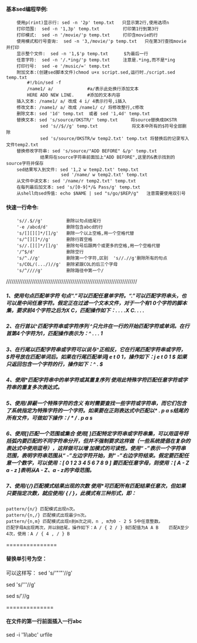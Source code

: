 #### 基本sed编程举例:
```
    使用p(rint)显示行: sed -n '2p' temp.txt   只显示第2行,使用选项n
    打印范围:  sed -n '1,3p' temp.txt         打印第1行到第3行
    打印模式:  sed -n '/movie/'p temp.txt     打印含movie的行
    使用模式和行号查询:  sed -n '3,/movie/'p temp.txt   只在第3行查找movie并打印
    显示整个文件:  sed -n '1,$'p temp.txt      $为最后一行
    任意字符:  sed -n '/.*ing/'p temp.txt     注意是.*ing,而不是*ing
    打印行号:  sed -e '/music/=' temp.txt
    附加文本:(创建sed脚本文件)chmod u+x script.sed,运行时./script.sed temp.txt
        #!/bin/sed -f
        /name1/ a/             #a/表示此处换行添加文本
        HERE ADD NEW LINE.     #添加的文本内容
    插入文本: /name1/ a/ 改成 4 i/ 4表示行号,i插入
    修改文本: /name1/ a/ 改成 /name1/ c/ 将修改整行,c修改
    删除文本: sed '1d' temp.txt  或者 sed '1,4d' temp.txt
    替换文本: sed 's/source/OKSTR/' temp.txt     将source替换成OKSTR
             sed 's//$//g' temp.txt             将文本中所有的$符号全部删除
             sed 's/source/OKSTR/w temp2.txt' temp.txt 将替换后的记录写入文件temp2.txt
    替换修改字符串: sed 's/source/"ADD BEFORE" &/p' temp.txt
             结果将在source字符串前面加上"ADD BEFORE",这里的&表示找到的source字符并保存
    sed结果写入到文件: sed '1,2 w temp2.txt' temp.txt
                     sed '/name/ w temp2.txt' temp.txt
    从文件中读文本: sed '/name/r temp2.txt' temp.txt
    在每列最后加文本: sed 's/[0-9]*/& Pass/g' temp.txt
    从shell向sed传值: echo $NAME | sed "s/go/$REP/g"   注意需要使用双引号
```
#### 快速一行命令:
```
    's//.$//g'         删除以句点结尾行
    '-e /abcd/d'       删除包含abcd的行
    's/[][][]*/[]/g'   删除一个以上空格,用一个空格代替
    's/^[][]*//g'      删除行首空格
    's//.[][]*/[]/g'   删除句号后跟两个或更多的空格,用一个空格代替
    '/^$/d'            删除空行
    's/^.//g'          删除第一个字符,区别  's//.//g'删除所有的句点
    's/COL/(.../)//g'  删除紧跟COL的后三个字母
    's/^////g'         删除路径中第一个/
```

///////////////////////////////////////////////////////////////////////

##### 1、使用句点匹配单字符    句点“.”可以匹配任意单字符。“.”可以匹配字符串头，也可以是中间任意字符。假定正在过滤一个文本文件，对于一个有1 0个字符的脚本集，要求前4个字符之后为X C，匹配操作如下：. . . .X C. . . .
##### 2、在行首以^匹配字符串或字符序列    ^只允许在一行的开始匹配字符或单词。在行首第4个字符为1，匹配操作表示为：^ . . . 1
##### 3、在行尾以$匹配字符串或字符    可以说$与^正相反，它在行尾匹配字符串或字符， $符号放在匹配单词后。如果在行尾匹配单词j e t 0 1，操作如下：j e t 0 1 $    如果只返回包含一个字符的行，操作如下：^ . $
##### 4、使用*匹配字符串中的单字符或其重复序列    使用此特殊字符匹配任意字符或字符串的重复多次表达式。
##### 5、使用/屏蔽一个特殊字符的含义    有时需要查找一些字符或字符串，而它们包含了系统指定为特殊字符的一个字符。如果要在正则表达式中匹配以* . p a s结尾的所有文件，可做如下操作：/ * / . p a s
##### 6、使用[]匹配一个范围或集合     使用[ ]匹配特定字符串或字符串集，可以用逗号将括弧内要匹配的不同字符串分开，但并不强制要求这样做（一些系统提倡在复杂的表达式中使用逗号），这样做可以增 加模式的可读性。使用“ -”表示一个字符串范围，表明字符串范围从“ -”左边字符开始，到“ -”右边字符结束。假定要匹配任意一个数字，可以使用：[ 0 1 2 3 4 5 6 7 8 9 ]    要匹配任意字母，则使用：[ A - Z a - z ]表明从A - Z、a - z的字母范围。
##### 7、使用/{/}匹配模式结果出现的次数    使用*可匹配所有匹配结果任意次，但如果只要指定次数，就应使用/ { / }，此模式有三种形式，即：
    pattern/{n/} 匹配模式出现n次。
    pattern/{n,/} 匹配模式出现最少n次。
    pattern/{n,m} 匹配模式出现n到m次之间，n , m为0 - 2 5 5中任意整数。
    匹配字母A出现两次，并以B结尾，操作如下：A / { 2 / } B匹配值为A A B    匹配A至少4次，使用：A / { 4 , / } B

 

===============

#### 替换单引号为空：

可以这样写：
sed 's/'"'"'//g' 

sed 's/'\''//g'

sed s/\'//g

 

==============

#### 在文件的第一行前面插入一行abc

sed -i '1i\abc' urfile